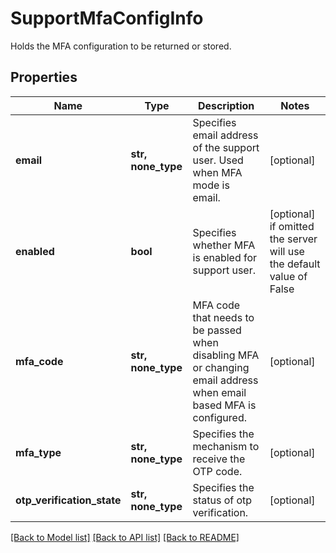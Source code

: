 # SupportMfaConfigInfo

Holds the MFA configuration to be returned or stored.

## Properties
Name | Type | Description | Notes
------------ | ------------- | ------------- | -------------
**email** | **str, none_type** | Specifies email address of the support user. Used when MFA mode is email. | [optional] 
**enabled** | **bool** | Specifies whether MFA is enabled for support user. | [optional]  if omitted the server will use the default value of False
**mfa_code** | **str, none_type** | MFA code that needs to be passed when disabling MFA or changing email address when email based MFA is configured. | [optional] 
**mfa_type** | **str, none_type** | Specifies the mechanism to receive the OTP code. | [optional] 
**otp_verification_state** | **str, none_type** | Specifies the status of otp verification. | [optional] 

[[Back to Model list]](../README.md#documentation-for-models) [[Back to API list]](../README.md#documentation-for-api-endpoints) [[Back to README]](../README.md)


